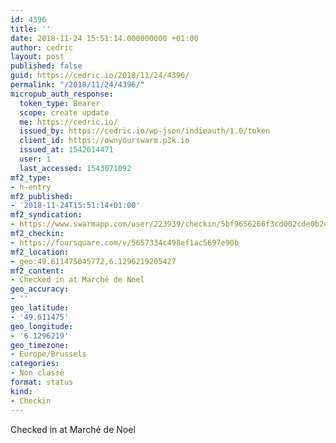 ```yaml
---
id: 4396
title: ''
date: 2018-11-24 15:51:14.000000000 +01:00
author: cedric
layout: post
published: false
guid: https://cedric.io/2018/11/24/4396/
permalink: "/2018/11/24/4396/"
micropub_auth_response:
  token_type: Bearer
  scope: create update
  me: https://cedric.io/
  issued_by: https://cedric.io/wp-json/indieauth/1.0/token
  client_id: https://ownyourswarm.p3k.io
  issued_at: 1542614471
  user: 1
  last_accessed: 1543071092
mf2_type:
- h-entry
mf2_published:
- '2018-11-24T15:51:14+01:00'
mf2_syndication:
- https://www.swarmapp.com/user/223939/checkin/5bf9656266f3cd002cde0b2d
mf2_checkin:
- https://foursquare.com/v/5657334c498ef1ac5697e90b
mf2_location:
- geo:49.611475045772,6.1296219205427
mf2_content:
- Checked in at Marché de Noel
geo_accuracy:
- ''
geo_latitude:
- '49.611475'
geo_longitude:
- '6.1296219'
geo_timezone:
- Europe/Brussels
categories:
- Non classé
format: status
kind:
- Checkin
---
```

Checked in at Marché de Noel